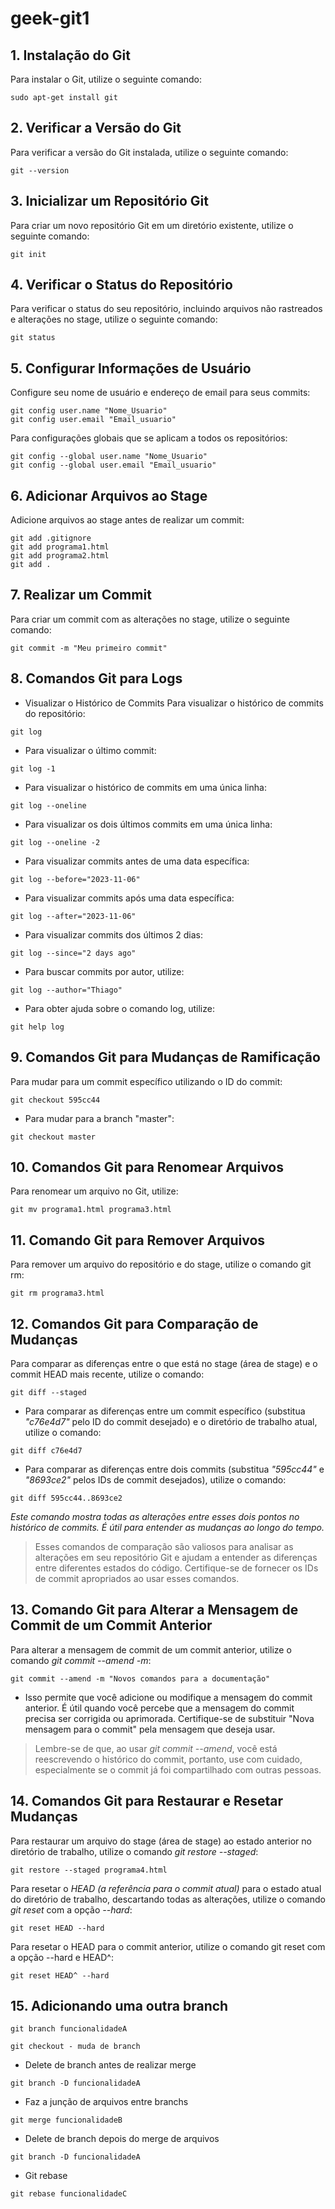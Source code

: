 # geek-git1

## 1. Instalação do Git

Para instalar o Git, utilize o seguinte comando:

~~~
sudo apt-get install git
~~~

## 2. Verificar a Versão do Git

Para verificar a versão do Git instalada, utilize o seguinte comando:

~~~
git --version
~~~

## 3. Inicializar um Repositório Git

Para criar um novo repositório Git em um diretório existente, utilize o seguinte comando:

~~~
git init
~~~

## 4. Verificar o Status do Repositório

Para verificar o status do seu repositório, incluindo arquivos não rastreados e alterações no stage, utilize o seguinte comando:

~~~
git status
~~~

## 5. Configurar Informações de Usuário

Configure seu nome de usuário e endereço de email para seus commits:

~~~
git config user.name "Nome_Usuario"
git config user.email "Email_usuario"
~~~

Para configurações globais que se aplicam a todos os repositórios:

~~~
git config --global user.name "Nome_Usuario"
git config --global user.email "Email_usuario"
~~~

## 6. Adicionar Arquivos ao Stage

Adicione arquivos ao stage antes de realizar um commit:

~~~
git add .gitignore
git add programa1.html
git add programa2.html
git add .
~~~

## 7. Realizar um Commit

Para criar um commit com as alterações no stage, utilize o seguinte comando:

~~~
git commit -m "Meu primeiro commit"
~~~

## 8. Comandos Git para Logs

* Visualizar o Histórico de Commits
Para visualizar o histórico de commits do repositório:

~~~
git log
~~~

* Para visualizar o último commit:

~~~
git log -1
~~~

* Para visualizar o histórico de commits em uma única linha:

~~~
git log --oneline
~~~

* Para visualizar os dois últimos commits em uma única linha:

~~~
git log --oneline -2
~~~

* Para visualizar commits antes de uma data específica:

~~~
git log --before="2023-11-06"
~~~

* Para visualizar commits após uma data específica:

~~~
git log --after="2023-11-06"
~~~

* Para visualizar commits dos últimos 2 dias:

~~~
git log --since="2 days ago"
~~~

* Para buscar commits por autor, utilize:

~~~
git log --author="Thiago"
~~~

* Para obter ajuda sobre o comando log, utilize:

~~~
git help log
~~~

## 9. Comandos Git para Mudanças de Ramificação

Para mudar para um commit específico utilizando o ID do commit:

~~~
git checkout 595cc44
~~~

* Para mudar para a branch "master":

~~~
git checkout master
~~~

## 10. Comandos Git para Renomear Arquivos

Para renomear um arquivo no Git, utilize:

~~~
git mv programa1.html programa3.html
~~~

## 11. Comando Git para Remover Arquivos

Para remover um arquivo do repositório e do stage, utilize o comando git rm:

~~~
git rm programa3.html
~~~

## 12. Comandos Git para Comparação de Mudanças

Para comparar as diferenças entre o que está no stage (área de stage) e o commit HEAD mais recente, utilize o comando:

~~~
git diff --staged
~~~

* Para comparar as diferenças entre um commit específico (substitua *"c76e4d7"* pelo ID do commit desejado) e o diretório de trabalho atual, utilize o comando:

~~~
git diff c76e4d7
~~~

* Para comparar as diferenças entre dois commits (substitua *"595cc44"* e *"8693ce2"* pelos IDs de commit desejados), utilize o comando:

~~~
git diff 595cc44..8693ce2
~~~

*Este comando mostra todas as alterações entre esses dois pontos no histórico de commits. É útil para entender as mudanças ao longo do tempo.*

>Esses comandos de comparação são valiosos para analisar as alterações em seu repositório Git e ajudam a entender as diferenças entre diferentes estados do código. Certifique-se de fornecer os IDs de commit apropriados ao usar esses comandos.


## 13. Comando Git para Alterar a Mensagem de Commit de um Commit Anterior

Para alterar a mensagem de commit de um commit anterior, utilize o comando *git commit --amend -m*:

~~~
git commit --amend -m "Novos comandos para a documentação"
~~~

* Isso permite que você adicione ou modifique a mensagem do commit anterior. É útil quando você percebe que a mensagem do commit precisa ser corrigida ou aprimorada. Certifique-se de substituir "Nova mensagem para o commit" pela mensagem que deseja usar.

>Lembre-se de que, ao usar *git commit --amend*, você está reescrevendo o histórico do commit, portanto, use com cuidado, especialmente se o commit já foi compartilhado com outras pessoas.


## 14. Comandos Git para Restaurar e Resetar Mudanças
Para restaurar um arquivo do stage (área de stage) ao estado anterior no diretório de trabalho, utilize o comando *git restore --staged*:

~~~
git restore --staged programa4.html
~~~

Para resetar o *HEAD (a referência para o commit atual)* para o estado atual do diretório de trabalho, descartando todas as alterações, utilize o comando *git reset* com a opção *--hard*:

~~~
git reset HEAD --hard
~~~

Para resetar o HEAD para o commit anterior, utilize o comando git reset com a opção --hard e HEAD^:

~~~
git reset HEAD^ --hard
~~~

## 15. Adicionando uma outra branch

~~~
git branch funcionalidadeA
~~~

~~~
git checkout - muda de branch
~~~

* Delete de branch antes de realizar merge

~~~
git branch -D funcionalidadeA 
~~~

* Faz a junção de arquivos entre branchs 

~~~
git merge funcionalidadeB
~~~

* Delete de branch depois do merge de arquivos

~~~
git branch -D funcionalidadeA 
~~~

* Git rebase

~~~
git rebase funcionalidadeC
~~~